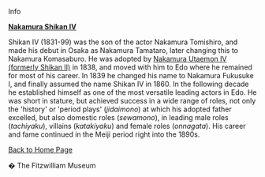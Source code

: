 Info

**[Nakamura Shikan IV](Group21.htm)**

Shikan IV (1831-99) was the son of the actor Nakamura Tomishiro, and made his debut in Osaka as Nakamura Tamataro, later changing this to Nakamura Komasaburo. He was adopted by [Nakamura Utaemon IV (formerly Shikan II)](Group20.htm) in 1838, and moved with him to Edo where he remained for most of his career. In 1839 he changed his name to Nakamura Fukusuke I, and finally assumed the name Shikan IV in 1860. In the following decade he established himself as one of the most versatile leading actors in Edo. He was short in stature, but achieved success in a wide range of roles, not only the 'history' or 'period plays' (_jidaimono_) at which his adopted father excelled, but also domestic roles (_sewamono_), in leading male roles (_tachiyaku_), villains (_katakiyaku_) and female roles (_onnagata_). His career and fame continued in the Meiji period right into the 1890s.

[Back to Home Page](texthomepage.htm)


� The Fitzwilliam Museum

